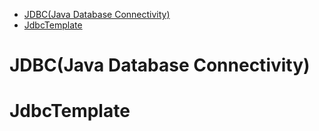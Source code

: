 - [JDBC(Java Database Connectivity)](#jdbcjava-database-connectivity)
- [JdbcTemplate](#jdbctemplate)

# JDBC(Java Database Connectivity)

# JdbcTemplate